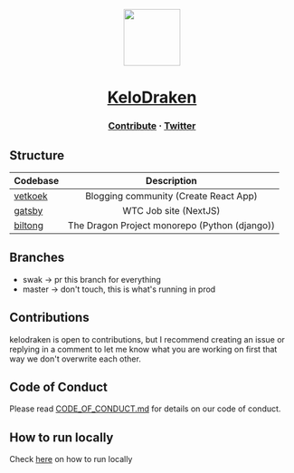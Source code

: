 <a href="https://www.kelodraken.com/">
    <p align="center">
        <img height=100 src="https://i.imgur.com/yk842xK.png"/>
    </p>
    <h1 align="center">
    KeloDraken
    </h1>
</a>

<h3 align="center">
  <a href="https://github.com/KeloDraken/KeloDraken.com/blob/master/CONTRIBUTING.md">Contribute</a>
  <span> · </span>
  <a href="https://twitter.com/kelodraken/">Twitter</a>
  <span>
</h3>

## Structure

| Codebase           |                  Description                  |
| :----------------- | :-------------------------------------------: |
| [vetkoek](vetkoek) |     Blogging community (Create React App)     |
| [gatsby](gatsby)   |             WTC Job site (NextJS)             |
| [biltong](biltong) | The Dragon Project monorepo (Python (django)) |

## Branches

- swak -> pr this branch for everything
- master -> don't touch, this is what's running in prod

## Contributions

kelodraken is open to contributions, but I recommend creating an issue or replying in a comment to let me know what you are working on first that way we don't overwrite each other.

## Code of Conduct

Please read [CODE_OF_CONDUCT.md](https://github.com/KeloDraken/KeloDrake/blob/master/CODE_OF_CONDUCT.md) for details on our code of conduct.

## How to run locally

Check [here](https://github.com/KeloDraken/KeloDrake/blob/master/CONTRIBUTING.md#quickstart-local-development) on how to run locally
